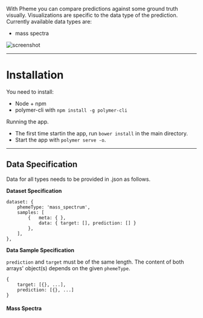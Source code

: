 With Pheme you can compare predictions against some ground truth visually. Visualizations are specific to the data type of the prediction. Currently available data types are:

- mass spectra


![screenshot](https://gitlab.lrz.de/proteomics/pheme/raw/master/images/pheme.jpg)

---
# Installation

You need to install:

- Node + npm
- polymer-cli with `npm install -g polymer-cli`

Running the app.

- The first time startin the app, run `bower install` in the main directory.
- Start the app with `polymer serve -o`.

---

## Data Specification
Data for all types needs to be provided in .json as follows.

**Dataset Specification**
        
        
	dataset: {
	    phemeType: 'mass_spectrum',
	    samples: [
	        {   meta: { },
	            data: { target: [], prediction: [] }
	        },
	    ],
	},


**Data Sample Specification**

 `prediction` and `target` must be of the same length. The content of both arrays' object(s) depends on the given `phemeType`.
	
	{	
		target: [{}, ...],
		prediction: [{}, ...]
	}
	

#### Mass Spectra










